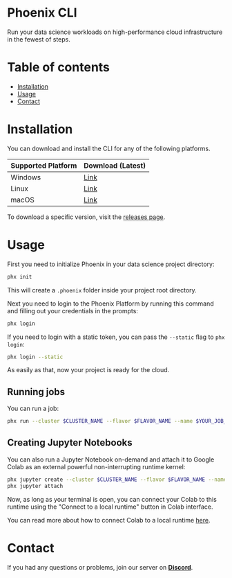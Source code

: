 # Phoenix CLI
Run your data science workloads on high-performance cloud infrastructure in the fewest of steps.

# Table of contents
- [Installation](#installation)
- [Usage](#usage)
- [Contact](#contact)

# Installation

You can download and install the CLI for any of the following platforms.

| Supported Platform | Download (Latest)            |
|--------------------|------------------------------|
| Windows            | [Link][latest-windows-amd64] |
| Linux              | [Link][latest-linux-amd64]   |
| macOS              | [Link][latest-macos-amd64]   |

[latest-windows-amd64]: https://github.com/RoboEpics/phoenix-binaries/releases/download/v0.4.0/phx-windows-amd64.exe
[latest-linux-amd64]: https://github.com/RoboEpics/phoenix-binaries/releases/download/v0.4.0/phx-linux-amd64
[latest-macos-amd64]: https://github.com/RoboEpics/phoenix-binaries/releases/download/v0.4.0/phx-darwin-amd64

To download a specific version, visit the [releases page](https://github.com/RoboEpics/phoenix-binaries/releases).

# Usage

First you need to initialize Phoenix in your data science project directory:

```bash
phx init
```

This will create a `.phoenix` folder inside your project root directory.

Next you need to login to the Phoenix Platform by running this command and filling out your credentials in the prompts:

```bash
phx login
```

If you need to login with a static token, you can pass the `--static` flag to `phx login`:
```bash
phx login --static
```

As easily as that, now your project is ready for the cloud.

## Running jobs

You can run a job:

```bash
phx run --cluster $CLUSTER_NAME --flavor $FLAVOR_NAME --name $YOUR_JOB_NAME $COMMAND $ARGS
```

## Creating Jupyter Notebooks

You can also run a Jupyter Notebook on-demand and attach it to Google Colab as an external powerful non-interrupting runtime kernel:

```bash
phx jupyter create --cluster $CLUSTER_NAME --flavor $FLAVOR_NAME --name $YOUR_JUPYTER_INSTANCE_NAME
phx jupyter attach
```

Now, as long as your terminal is open, you can connect your Colab to this runtime using the "Connect to a local runtime" button in Colab interface.

You can read more about how to connect Colab to a local runtime [here](https://research.google.com/colaboratory/local-runtimes.html).

# Contact
If you had any questions or problems, join our server on [**Discord**](https://discord.gg/8DMfjmn6gc).

